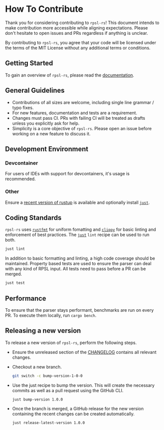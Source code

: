 # How To Contribute

Thank you for considering contributing to `rpsl-rs`!
This document intends to make contribution more accessible while aligning expectations.
Please don't hesitate to open issues and PRs regardless if anything is unclear.

By contributing to `rpsl-rs`, you agree that your code will be licensed under the terms of the MIT License without any additional terms or conditions.

## Getting Started

To gain an overview of `rpsl-rs`, please read the [documentation](https://docs.rs/rpsl-rs).

## General Guidelines

- Contributions of all sizes are welcome, including single line grammar / typo fixes.
- For new features, documentation and tests are a requirement.
- Changes must pass CI. PRs with failing CI will be treated as drafts unless you explicitly ask for help.
- Simplicity is a core objective of `rpsl-rs`. Please open an issue before working on a new feature to discuss it.

## Development Environment

### Devcontainer

For users of IDEs with support for devcontainers, it's usage is recommended.

### Other

Ensure a [recent version of rustup](https://www.rust-lang.org/tools/install) is available and optionally install [`just`].

## Coding Standards

`rpsl-rs` uses [`rustfmt`](https://github.com/rust-lang/rustfmt) for uniform fomatting and [`clippy`](https://github.com/rust-lang/rust-clippy) for basic linting and enforcement of best practices. The [`just`] `lint` recipe can be used to run both.

```sh
just lint
```

In addition to basic formatting and linting, a high code coverage should be maintained. Property based tests are used to ensure the parser can deal with any kind of RPSL input. All tests need to pass before a PR can be merged.

```sh
just test
```

## Performance

To ensure that the parser stays performant, benchmarks are run on every PR. To execute them locally, run `cargo bench`.

[`just`]: https://github.com/casey/just

## Releasing a new version

To release a new version of `rpsl-rs`, perform the following steps.

- Ensure the unreleased section of the [CHANGELOG](../CHANGELOG.md) contains all relevant changes.

- Checkout a new branch.

  ```sh
  git switch -c bump-version-1-0-0
  ```

- Use the just recipe to bump the version. This will create the necessary commits as well as a pull request using the GitHub CLI.

  ```sh
  just bump-version 1.0.0
  ```

- Once the branch is merged, a GitHub release for the new version containing the recent changes can be created automatically.

  ```sh
  just release-latest-version 1.0.0
  ```
